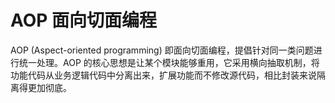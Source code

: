 # AOP 面向切面编程

AOP (Aspect-oriented programming) 即面向切面编程，提倡针对同一类问题进行统一处理。AOP 的核心思想是让某个模块能够重用，它采用横向抽取机制，将功能代码从业务逻辑代码中分离出来，扩展功能而不修改源代码，相比封装来说隔离得更加彻底。


